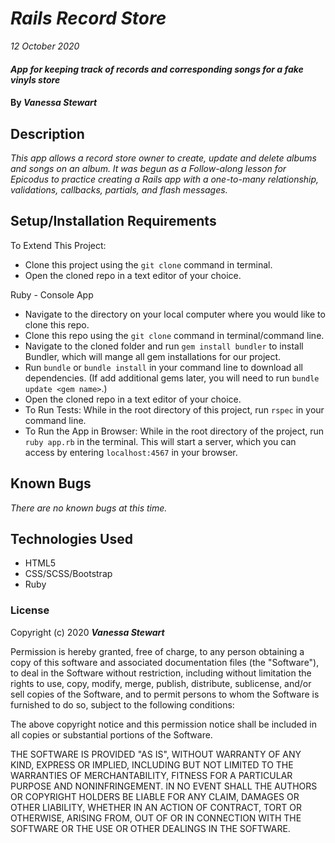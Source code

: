 # _Rails Record Store_

_12 October 2020_

#### _App for keeping track of records and corresponding songs for a fake vinyls store_

#### By _**Vanessa Stewart**_

## Description

_This app allows a record store owner to create, update and delete albums and songs on an album. It was begun as a
Follow-along lesson for Epicodus to practice creating a Rails app with a one-to-many relationship, validations, callbacks, partials, and flash messages._


## Setup/Installation Requirements

To Extend This Project:
* Clone this project using the `git clone` command in terminal.
* Open the cloned repo in a text editor of your choice.

Ruby - Console App
- Navigate to the directory on your local computer where you would like to clone this repo.
- Clone this repo using the `git clone` command in terminal/command line.
- Navigate to the cloned folder and run `gem install bundler` to install Bundler, which will mange all gem installations for our project.
- Run `bundle` or `bundle install` in your command line to download all dependencies. (If add additional gems later, you will need to run `bundle update <gem name>`.)
- Open the cloned repo in a text editor of your choice.
- To Run Tests: While in the root directory of this project, run `rspec` in your command line.
- To Run the App in Browser: While in the root directory of the project, run `ruby app.rb` in the terminal. This will start a server, which you can access by entering `localhost:4567` in your browser.

## Known Bugs

_There are no known bugs at this time._

## Technologies Used


* HTML5
* CSS/SCSS/Bootstrap
* Ruby

### License

Copyright (c) 2020 **_Vanessa Stewart_**

Permission is hereby granted, free of charge, to any person obtaining a copy of this software and associated documentation files (the "Software"), to deal in the Software without restriction, including without limitation the rights to use, copy, modify, merge, publish, distribute, sublicense, and/or sell copies of the Software, and to permit persons to whom the Software is furnished to do so, subject to the following conditions:

The above copyright notice and this permission notice shall be included in all copies or substantial portions of the Software.

THE SOFTWARE IS PROVIDED "AS IS", WITHOUT WARRANTY OF ANY KIND, EXPRESS OR IMPLIED, INCLUDING BUT NOT LIMITED TO THE WARRANTIES OF MERCHANTABILITY, FITNESS FOR A PARTICULAR PURPOSE AND NONINFRINGEMENT. IN NO EVENT SHALL THE AUTHORS OR COPYRIGHT HOLDERS BE LIABLE FOR ANY CLAIM, DAMAGES OR OTHER LIABILITY, WHETHER IN AN ACTION OF CONTRACT, TORT OR OTHERWISE, ARISING FROM, OUT OF OR IN CONNECTION WITH THE SOFTWARE OR THE USE OR OTHER DEALINGS IN THE SOFTWARE.
